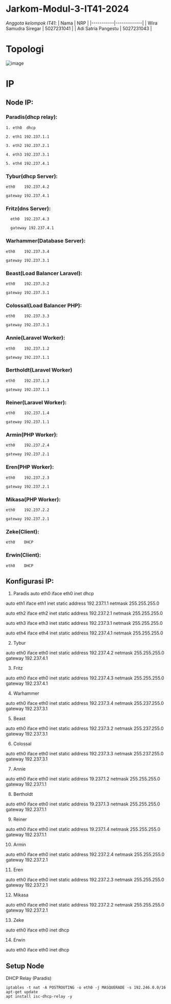 # Jarkom-Modul-3-IT41-2024
*Anggota kelompok IT41*:
| Nama      | NRP         |
  |-----------|-------------| 
  | Wira Samudra Siregar  | 5027231041  |
  | Adi Satria Pangestu | 5027231043 |

# Topologi

![image](https://github.com/user-attachments/assets/a1f6ba8e-2aa4-46c2-990c-25be4b5f9d10)

# IP

## Node IP:

### Paradis(dhcp relay):

    1. eth0  dhcp

    2. eth1	192.237.1.1	

    3. eth2	192.237.2.1	

    4. eth3	192.237.3.1	

    5. eth4	192.237.4.1

### Tybur(dhcp Server):

    eth0	192.237.4.2	

    gateway 192.237.4.1

### Fritz(dns Server):

      eth0	192.237.4.3	

      gateway 192.237.4.1

### Warhammer(Database Server):

    eth0	192.237.3.4	

    gateway 192.237.3.1

### Beast(Load Balancer Laravel):

    eth0	192.237.3.2	

    gateway 192.237.3.1

### Colossal(Load Balancer PHP):

    eth0	192.237.3.3	

    gateway 192.237.3.1

### Annie(Laravel Worker):

    eth0	192.237.1.2	

    gateway 192.237.1.1

### Bertholdt(Laravel Worker)	

    eth0	192.237.1.3	

    gateway 192.237.1.1

### Reiner(Laravel Worker):

    eth0	192.237.1.4	

    gateway 192.237.1.1

### Armin(PHP Worker):

    eth0	192.237.2.4	

    gateway 192.237.2.1

### Eren(PHP Worker):

    eth0	192.237.2.3	

    gateway 192.237.2.1

### Mikasa(PHP Worker):

    eth0	192.237.2.2	

    gateway 192.237.2.1

### Zeke(Client):

    eth0	DHCP	

### Erwin(Client):	

    eth0	DHCP	

## Konfigurasi IP:

1. Paradis
auto eth0
iface eth0 inet dhcp

auto eth1
iface eth1 inet static
	address 192.237.1.1
	netmask 255.255.255.0

auto eth2
iface eth2 inet static
	address 192.237.2.1
	netmask 255.255.255.0

auto eth3
iface eth3 inet static
	address 192.237.3.1
	netmask 255.255.255.0

auto eth4
iface eth4 inet static
	address 192.237.4.1
	netmask 255.255.255.0
 
2. Tybur

auto eth0
iface eth0 inet static
	address 192.237.4.2
	netmask 255.255.255.0
	gateway 192.237.4.1
 
3. Fritz

auto eth0
iface eth0 inet static
	address 192.237.4.3
	netmask 255.255.255.0
	gateway 192.237.4.1

4. Warhammer

auto eth0
iface eth0 inet static
	address 192.237.3.4
	netmask 255.237.255.0
	gateway 192.237.3.1

5. Beast

auto eth0
iface eth0 inet static
	address 192.237.3.2
	netmask 255.237.255.0
	gateway 192.237.3.1

6. Colossal

auto eth0
iface eth0 inet static
	address 192.237.3.3
	netmask 255.237.255.0
	gateway 192.237.3.1

7. Annie

auto eth0
iface eth0 inet static
	address 19.237.1.2
	netmask 255.255.255.0
	gateway 192.237.1.1

8. Bertholdt

auto eth0
iface eth0 inet static
	address 19.237.1.3
	netmask 255.255.255.0
	gateway 192.237.1.1

9. Reiner

auto eth0
iface eth0 inet static
	address 19.237.1.4
	netmask 255.255.255.0
	gateway 192.237.1.1

10. Armin

auto eth0
iface eth0 inet static
	address 192.237.2.4
	netmask 255.255.255.0
	gateway 192.237.2.1

11. Eren

auto eth0
iface eth0 inet static
	address 192.237.2.3
	netmask 255.255.255.0
	gateway 192.237.2.1

12. Mikasa

auto eth0
iface eth0 inet static
	address 192.237.2.2
	netmask 255.255.255.0
	gateway 192.237.2.1
 
13. Zeke

auto eth0
iface eth0 inet dhcp

14. Erwin

auto eth0
iface eth0 inet dhcp


## Setup Node

DHCP Relay (Paradis)

    iptables -t nat -A POSTROUTING -o eth0 -j MASQUERADE -s 192.246.0.0/16
    apt-get update
    apt install isc-dhcp-relay -y
